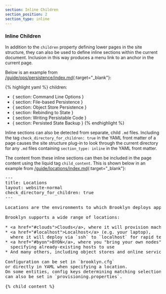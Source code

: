 ```yaml
---
section: Inline Children
section_position: 2
section_type: inline
---
```


### Inline Children

In addition to the `children` property defining lower pages in the site structure, they can also be used to define
inline sections within the current document. Inclusion in this way produces a menu link to an anchor in the current page.

Below is an example from [/guide/ops/persistence/index.md](https://github.com/apache/brooklyn-docs/blob/master/guide/ops/persistence/index.md){:target="_blank"}:

{% highlight yaml %}
children:
- { section: Command Line Options }
- { section: File-based Persistence }
- { section: Object Store Persistence }
- { section: Rebinding to State }
- { section: Writing Persistable Code }
- { section: Persisted State Backup }
{% endhighlight %}

Inline sections can also be detected from separate, child `.md` files. Including the tag `check_directory_for_children: true`
in the YAML front matter of a page causes the site structure plug-in to look through the current directory for any `.md` files
containing `section_type: inline` in the YAML front matter.

The content from these inline sections can then be included in the page content using the liquid tag `child_content`. This is shown below
in an example from [/guide/locations/index.md](https://github.com/apache/brooklyn-docs/blob/master/guide/locations/index.md){:target="_blank"}:

<pre>
---
title: Locations
layout: website-normal
check_directory_for_children: true
---

Locations are the environments to which Brooklyn deploys applications, including:

Brooklyn supports a wide range of locations:

* &lt;a href="#clouds"&gt;Clouds&lt;/a&gt;, where it will provision machines
* &lt;a href="#localhost"&gt;Localhost&lt;/a&gt; (e.g. your laptop), 
  where it will deploy via `ssh` to `localhost` for rapid testing
* &lt;a href="#byon"&gt;BYON&lt;/a&gt;, where you "bring your own nodes",
  specifying already-existing hosts to use
* And many others, including object stores and online services

Configuration can be set in `brooklyn.cfg`
or directly in YAML when specifying a location.
On some entities, config keys determining matching selection and provisioning behavior
can also be set in `provisioning.properties`.

{&#37; child_content &#37;}</pre>
